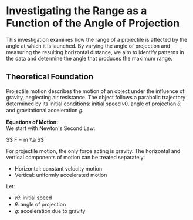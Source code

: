 # Investigating the Range as a Function of the Angle of Projection
This investigation examines how the range of a projectile is affected by the angle at which it is launched. By varying the angle of projection and measuring the resulting horizontal distance, we aim to identify patterns in the data and determine the angle that produces the maximum range.

## Theoretical Foundation
Projectile motion describes the motion of an object under the influence of gravity, neglecting air resistance. The object follows a parabolic trajectory determined by its initial conditions: initial speed 𝑣0, angle of projection 𝜃, and gravitational acceleration 𝑔.

<b>Equations of Motion:</b><br />
We start with Newton's Second Law:
<p>$$ F = m \\a $$</p>
For projectile motion, the only force acting is gravity. The horizontal and vertical components of motion can be treated separately:<br />
<ul><li>Horizontal: constant velocity motion</li>
<li>Vertical: uniformly accelerated motion</li></ul>
Let:<br />
<ul><li>𝑣𝜃: initial speed</li>
<li>𝜃: angle of projection</li>
<li>𝑔: acceleration due to gravity</li></ul>
